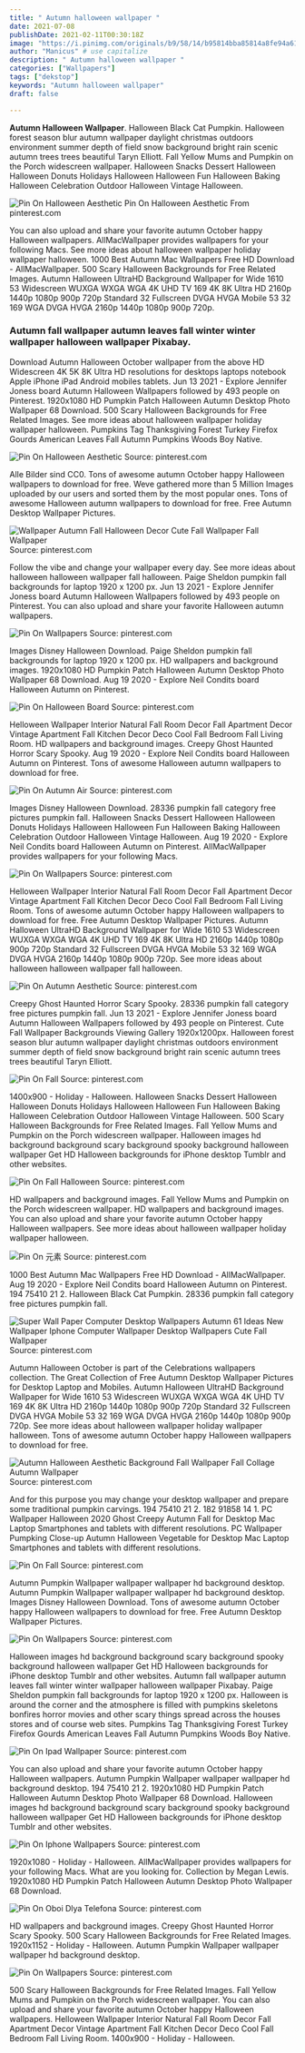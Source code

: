 ```yaml
---
title: " Autumn halloween wallpaper "
date: 2021-07-08
publishDate: 2021-02-11T00:30:18Z
image: "https://i.pinimg.com/originals/b9/58/14/b95814bba85814a8fe94a61c4ddf6981.jpg"
author: "Manicus" # use capitalize
description: " Autumn halloween wallpaper "
categories: ["Wallpapers"]
tags: ["dekstop"]
keywords: "Autumn halloween wallpaper"
draft: false

---
```



**Autumn Halloween Wallpaper**. Halloween Black Cat Pumpkin. Halloween forest season blur autumn wallpaper daylight christmas outdoors environment summer depth of field snow background bright rain scenic autumn trees trees beautiful Taryn Elliott. Fall Yellow Mums and Pumpkin on the Porch widescreen wallpaper. Halloween Snacks Dessert Halloween Halloween Donuts Holidays Halloween Halloween Fun Halloween Baking Halloween Celebration Outdoor Halloween Vintage Halloween.

![Pin On Halloween Aesthetic](https://i.pinimg.com/originals/0d/ad/23/0dad23ede93f4a7206a55119ffc1b608.jpg "Pin On Halloween Aesthetic")
Pin On Halloween Aesthetic From pinterest.com


You can also upload and share your favorite autumn October happy Halloween wallpapers. AllMacWallpaper provides wallpapers for your following Macs. See more ideas about halloween wallpaper holiday wallpaper halloween. 1000 Best Autumn Mac Wallpapers Free HD Download - AllMacWallpaper. 500 Scary Halloween Backgrounds for Free Related Images. Autumn Halloween UltraHD Background Wallpaper for Wide 1610 53 Widescreen WUXGA WXGA WGA 4K UHD TV 169 4K 8K Ultra HD 2160p 1440p 1080p 900p 720p Standard 32 Fullscreen DVGA HVGA Mobile 53 32 169 WGA DVGA HVGA 2160p 1440p 1080p 900p 720p.

### Autumn fall wallpaper autumn leaves fall winter winter wallpaper halloween wallpaper Pixabay.

Download Autumn Halloween October wallpaper from the above HD Widescreen 4K 5K 8K Ultra HD resolutions for desktops laptops notebook Apple iPhone iPad Android mobiles tablets. Jun 13 2021 - Explore Jennifer Joness board Autumn Halloween Wallpapers followed by 493 people on Pinterest. 1920x1080 HD Pumpkin Patch Halloween Autumn Desktop Photo Wallpaper 68 Download. 500 Scary Halloween Backgrounds for Free Related Images. See more ideas about halloween wallpaper holiday wallpaper halloween. Pumpkins Tag Thanksgiving Forest Turkey Firefox Gourds American Leaves Fall Autumn Pumpkins Woods Boy Native.


![Pin On Halloween Aesthetic](https://i.pinimg.com/originals/0d/ad/23/0dad23ede93f4a7206a55119ffc1b608.jpg "Pin On Halloween Aesthetic")
Source: pinterest.com

Alle Bilder sind CC0. Tons of awesome autumn October happy Halloween wallpapers to download for free. Weve gathered more than 5 Million Images uploaded by our users and sorted them by the most popular ones. Tons of awesome Halloween autumn wallpapers to download for free. Free Autumn Desktop Wallpaper Pictures.

![Wallpaper Autumn Fall Halloween Decor Cute Fall Wallpaper Fall Wallpaper](https://i.pinimg.com/originals/af/e3/70/afe37044e6d518be6590addee6de533b.jpg "Wallpaper Autumn Fall Halloween Decor Cute Fall Wallpaper Fall Wallpaper")
Source: pinterest.com

Follow the vibe and change your wallpaper every day. See more ideas about halloween halloween wallpaper fall halloween. Paige Sheldon pumpkin fall backgrounds for laptop 1920 x 1200 px. Jun 13 2021 - Explore Jennifer Joness board Autumn Halloween Wallpapers followed by 493 people on Pinterest. You can also upload and share your favorite Halloween autumn wallpapers.

![Pin On Wallpapers](https://i.pinimg.com/originals/38/c9/0e/38c90ea301ff771b22c9a2c912d5256c.jpg "Pin On Wallpapers")
Source: pinterest.com

Images Disney Halloween Download. Paige Sheldon pumpkin fall backgrounds for laptop 1920 x 1200 px. HD wallpapers and background images. 1920x1080 HD Pumpkin Patch Halloween Autumn Desktop Photo Wallpaper 68 Download. Aug 19 2020 - Explore Neil Condits board Halloween Autumn on Pinterest.

![Pin On Halloween Board](https://i.pinimg.com/originals/2d/bc/55/2dbc55142103b5a184d104e7b99b7c0c.jpg "Pin On Halloween Board")
Source: pinterest.com

Helloween Wallpaper Interior Natural Fall Room Decor Fall Apartment Decor Vintage Apartment Fall Kitchen Decor Deco Cool Fall Bedroom Fall Living Room. HD wallpapers and background images. Creepy Ghost Haunted Horror Scary Spooky. Aug 19 2020 - Explore Neil Condits board Halloween Autumn on Pinterest. Tons of awesome Halloween autumn wallpapers to download for free.

![Pin On Autumn Air](https://i.pinimg.com/736x/19/e9/80/19e98096bf0666f6a48cb1c1d22a1100.jpg "Pin On Autumn Air")
Source: pinterest.com

Images Disney Halloween Download. 28336 pumpkin fall category free pictures pumpkin fall. Halloween Snacks Dessert Halloween Halloween Donuts Holidays Halloween Halloween Fun Halloween Baking Halloween Celebration Outdoor Halloween Vintage Halloween. Aug 19 2020 - Explore Neil Condits board Halloween Autumn on Pinterest. AllMacWallpaper provides wallpapers for your following Macs.

![Pin On Wallpapers](https://i.pinimg.com/originals/b2/85/15/b285153e5178a7e876e6082df7adef3d.jpg "Pin On Wallpapers")
Source: pinterest.com

Helloween Wallpaper Interior Natural Fall Room Decor Fall Apartment Decor Vintage Apartment Fall Kitchen Decor Deco Cool Fall Bedroom Fall Living Room. Tons of awesome autumn October happy Halloween wallpapers to download for free. Free Autumn Desktop Wallpaper Pictures. Autumn Halloween UltraHD Background Wallpaper for Wide 1610 53 Widescreen WUXGA WXGA WGA 4K UHD TV 169 4K 8K Ultra HD 2160p 1440p 1080p 900p 720p Standard 32 Fullscreen DVGA HVGA Mobile 53 32 169 WGA DVGA HVGA 2160p 1440p 1080p 900p 720p. See more ideas about halloween halloween wallpaper fall halloween.

![Pin On Autumn Aesthetic](https://i.pinimg.com/564x/6f/3a/f1/6f3af10cbe920d67fc0927039e310086.jpg "Pin On Autumn Aesthetic")
Source: pinterest.com

Creepy Ghost Haunted Horror Scary Spooky. 28336 pumpkin fall category free pictures pumpkin fall. Jun 13 2021 - Explore Jennifer Joness board Autumn Halloween Wallpapers followed by 493 people on Pinterest. Cute Fall Wallpaper Backgrounds Viewing Gallery 1920x1200px. Halloween forest season blur autumn wallpaper daylight christmas outdoors environment summer depth of field snow background bright rain scenic autumn trees trees beautiful Taryn Elliott.

![Pin On Fall](https://i.pinimg.com/originals/7c/34/0c/7c340c15ecc3f078a40750da99fe93ac.jpg "Pin On Fall")
Source: pinterest.com

1400x900 - Holiday - Halloween. Halloween Snacks Dessert Halloween Halloween Donuts Holidays Halloween Halloween Fun Halloween Baking Halloween Celebration Outdoor Halloween Vintage Halloween. 500 Scary Halloween Backgrounds for Free Related Images. Fall Yellow Mums and Pumpkin on the Porch widescreen wallpaper. Halloween images hd background background scary background spooky background halloween wallpaper Get HD Halloween backgrounds for iPhone desktop Tumblr and other websites.

![Pin On Fall Halloween](https://i.pinimg.com/736x/8f/af/11/8faf1101b7a8471a9c9d98a1c14f0108.jpg "Pin On Fall Halloween")
Source: pinterest.com

HD wallpapers and background images. Fall Yellow Mums and Pumpkin on the Porch widescreen wallpaper. HD wallpapers and background images. You can also upload and share your favorite autumn October happy Halloween wallpapers. See more ideas about halloween wallpaper holiday wallpaper halloween.

![Pin On 元素](https://i.pinimg.com/736x/3c/c9/a3/3cc9a3ec26dede366f8c7d0ca4fd922d.jpg "Pin On 元素")
Source: pinterest.com

1000 Best Autumn Mac Wallpapers Free HD Download - AllMacWallpaper. Aug 19 2020 - Explore Neil Condits board Halloween Autumn on Pinterest. 194 75410 21 2. Halloween Black Cat Pumpkin. 28336 pumpkin fall category free pictures pumpkin fall.

![Super Wall Paper Computer Desktop Wallpapers Autumn 61 Ideas New Wallpaper Iphone Computer Wallpaper Desktop Wallpapers Cute Fall Wallpaper](https://i.pinimg.com/474x/25/82/a5/2582a5146d3938a8ef2d112987e3587f.jpg "Super Wall Paper Computer Desktop Wallpapers Autumn 61 Ideas New Wallpaper Iphone Computer Wallpaper Desktop Wallpapers Cute Fall Wallpaper")
Source: pinterest.com

Autumn Halloween October is part of the Celebrations wallpapers collection. The Great Collection of Free Autumn Desktop Wallpaper Pictures for Desktop Laptop and Mobiles. Autumn Halloween UltraHD Background Wallpaper for Wide 1610 53 Widescreen WUXGA WXGA WGA 4K UHD TV 169 4K 8K Ultra HD 2160p 1440p 1080p 900p 720p Standard 32 Fullscreen DVGA HVGA Mobile 53 32 169 WGA DVGA HVGA 2160p 1440p 1080p 900p 720p. See more ideas about halloween wallpaper holiday wallpaper halloween. Tons of awesome autumn October happy Halloween wallpapers to download for free.

![Autumn Halloween Aesthetic Background Fall Wallpaper Fall Collage Autumn Wallpaper](https://i.pinimg.com/originals/ec/8a/6e/ec8a6ed7bf95587a3b1f5dfcbf1a2ae7.png "Autumn Halloween Aesthetic Background Fall Wallpaper Fall Collage Autumn Wallpaper")
Source: pinterest.com

And for this purpose you may change your desktop wallpaper and prepare some traditional pumpkin carvings. 194 75410 21 2. 182 91858 14 1. PC Wallpaper Halloween 2020 Ghost Creepy Autumn Fall for Desktop Mac Laptop Smartphones and tablets with different resolutions. PC Wallpaper Pumpking Close-up Autumn Halloween Vegetable for Desktop Mac Laptop Smartphones and tablets with different resolutions.

![Pin On Fall](https://i.pinimg.com/originals/c8/3f/60/c83f604f4c236d141bfda97e340260e1.jpg "Pin On Fall")
Source: pinterest.com

Autumn Pumpkin Wallpaper wallpaper wallpaper hd background desktop. Autumn Pumpkin Wallpaper wallpaper wallpaper hd background desktop. Images Disney Halloween Download. Tons of awesome autumn October happy Halloween wallpapers to download for free. Free Autumn Desktop Wallpaper Pictures.

![Pin On Wallpapers](https://i.pinimg.com/originals/3f/00/c4/3f00c49a63d21a6f4f6562c20bc00e01.jpg "Pin On Wallpapers")
Source: pinterest.com

Halloween images hd background background scary background spooky background halloween wallpaper Get HD Halloween backgrounds for iPhone desktop Tumblr and other websites. Autumn fall wallpaper autumn leaves fall winter winter wallpaper halloween wallpaper Pixabay. Paige Sheldon pumpkin fall backgrounds for laptop 1920 x 1200 px. Halloween is around the corner and the atmosphere is filled with pumpkins skeletons bonfires horror movies and other scary things spread across the houses stores and of course web sites. Pumpkins Tag Thanksgiving Forest Turkey Firefox Gourds American Leaves Fall Autumn Pumpkins Woods Boy Native.

![Pin On Ipad Wallpaper](https://i.pinimg.com/564x/6f/f5/6a/6ff56a6fc8248f6919c409542f75f48a.jpg "Pin On Ipad Wallpaper")
Source: pinterest.com

You can also upload and share your favorite autumn October happy Halloween wallpapers. Autumn Pumpkin Wallpaper wallpaper wallpaper hd background desktop. 194 75410 21 2. 1920x1080 HD Pumpkin Patch Halloween Autumn Desktop Photo Wallpaper 68 Download. Halloween images hd background background scary background spooky background halloween wallpaper Get HD Halloween backgrounds for iPhone desktop Tumblr and other websites.

![Pin On Iphone Wallpapers](https://i.pinimg.com/originals/84/94/78/8494787ddc363f9133fb96db45b0d1b7.jpg "Pin On Iphone Wallpapers")
Source: pinterest.com

1920x1080 - Holiday - Halloween. AllMacWallpaper provides wallpapers for your following Macs. What are you looking for. Collection by Megan Lewis. 1920x1080 HD Pumpkin Patch Halloween Autumn Desktop Photo Wallpaper 68 Download.

![Pin On Oboi Dlya Telefona](https://i.pinimg.com/originals/97/13/15/971315da4333da435f0141290c670106.jpg "Pin On Oboi Dlya Telefona")
Source: pinterest.com

HD wallpapers and background images. Creepy Ghost Haunted Horror Scary Spooky. 500 Scary Halloween Backgrounds for Free Related Images. 1920x1152 - Holiday - Halloween. Autumn Pumpkin Wallpaper wallpaper wallpaper hd background desktop.

![Pin On Wallpapers](https://i.pinimg.com/originals/b9/58/14/b95814bba85814a8fe94a61c4ddf6981.jpg "Pin On Wallpapers")
Source: pinterest.com

500 Scary Halloween Backgrounds for Free Related Images. Fall Yellow Mums and Pumpkin on the Porch widescreen wallpaper. You can also upload and share your favorite autumn October happy Halloween wallpapers. Helloween Wallpaper Interior Natural Fall Room Decor Fall Apartment Decor Vintage Apartment Fall Kitchen Decor Deco Cool Fall Bedroom Fall Living Room. 1400x900 - Holiday - Halloween.

